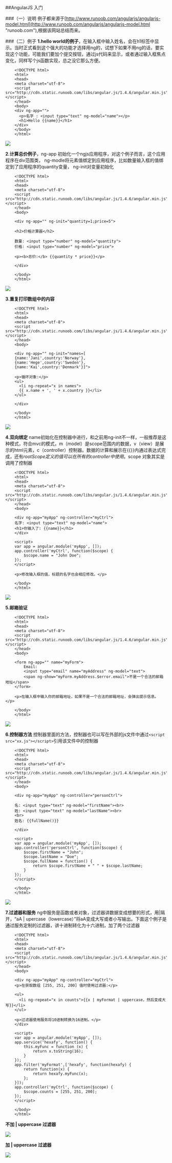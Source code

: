 ##AngularJS 入门

###（一）说明
例子都来源于[http://www.runoob.com/angularjs/angularjs-model.html](http://www.runoob.com/angularjs/angularjs-model.html "runoob.com"),根据该网站总结而来。

###（二）例子
**1.hello world的例子**，在输入框中输入姓名，会在h1标签中显示。当时正式看到这个强大的功能才选择用ng的，试想下如果不用ng的话，要实现这个功能，可能我们要加个提交按钮，通过js代码来显示，或者通过输入框焦点变化，同样写个js函数实现，总之没它那么方便。
	
		<!DOCTYPE html>
		<html>
		<head>
		<meta charset="utf-8">
		<script src="http://cdn.static.runoob.com/libs/angular.js/1.4.6/angular.min.js"></script>
		</head>
		<body>
		<div ng-app="">
		  <p>名字 : <input type="text" ng-model="name"></p>
		  <h1>Hello {{name}}</h1>
		</div>
		</body>
		</html>

![](http://i.imgur.com/wzkhXE4.jpg)

**2.计算总价例子**，ng-app 初始化一个ngjs应用程序，对这个例子而言，这个应用程序在div范围类， ng-modle将元素值绑定到应用程序，比如数量输入框的值绑定到了应用程序的quantity变量， ng-init对变量初始化

		<!DOCTYPE html>
		<html>
		<head>
		<meta charset="utf-8">
		<script src="http://cdn.static.runoob.com/libs/angular.js/1.4.6/angular.min.js"></script> 
		</head>
		<body>
		
		<div ng-app="" ng-init="quantity=1;price=5">
		
		<h2>价格计算器</h2>
		
		数量: <input type="number" ng-model="quantity">
		价格: <input type="number" ng-model="price">
		
		<p><b>总价:</b> {{quantity * price}}</p>
		
		</div>
		
		</body>
		</html>

![](http://i.imgur.com/dfSccTi.jpg)

**3.重复打印数组中的内容**

		<!DOCTYPE html>
		<html>
		<head>
		<meta charset="utf-8">
		<script src="http://cdn.static.runoob.com/libs/angular.js/1.4.6/angular.min.js"></script> 
		</head>
		<body>
		
		<div ng-app="" ng-init="names=[
		{name:'Jani',country:'Norway'},
		{name:'Hege',country:'Sweden'},
		{name:'Kai',country:'Denmark'}]">
		
		<p>循环对象:</p>
		<ul>
		  <li ng-repeat="x in names">
		  {{ x.name + ', ' + x.country }}</li>
		</ul>
		
		</div>
		
		</body>
		</html>

![](http://i.imgur.com/zD3rnzg.jpg)

**4.双向绑定** name初始化在控制器中进行，和之前用ng-init不一样，一般推荐是这种模式，符合mvc的模式，m（model）是scope范围内的数据，v（view）是展示的html元素，c（controller）控制器。数据的计算和展示在{{}}内通过表达式完成，还有$rootScope定义的值可以在所有的controller中使用。$scope 对象其实是调用了控制器

		<!DOCTYPE html>
		<html>
		<head>
		<meta charset="utf-8">
		<script src="http://cdn.static.runoob.com/libs/angular.js/1.4.6/angular.min.js"></script> 
		</head>
		<body>
		
		<div ng-app="myApp" ng-controller="myCtrl">
		名字: <input type="text" ng-model="name">
		<h1>你输入了: {{name}}</h1>
		</div>
		
		<script>
		var app = angular.module('myApp', []);
		app.controller('myCtrl', function($scope) {
		    $scope.name = "John Doe";
		});
		</script>
		
		<p>修改输入框的值，标题的名字也会相应修改。</p>
		
		</body>
		</html>

![](http://i.imgur.com/6yLecOB.jpg)

**5.邮箱验证**

		<!DOCTYPE html>
		<html>
		<head>
		<meta charset="utf-8">
		<script src="http://cdn.static.runoob.com/libs/angular.js/1.4.6/angular.min.js"></script> 
		</head>
		<body>
		
		<form ng-app="" name="myForm">
		    Email:
		    <input type="email" name="myAddress" ng-model="text">
		    <span ng-show="myForm.myAddress.$error.email">不是一个合法的邮箱地址</span>
		</form>
		
		<p>在输入框中输入你的邮箱地址，如果不是一个合法的邮箱地址，会弹出提示信息。</p>
		
		</body>
		</html>

![](http://i.imgur.com/HIvoLgA.jpg)

**6.控制器方法** 控制器里面的方法，控制器也可以写在外部的js文件中通过`<script src="xx.js"></script>`引用该文件中的控制器

		<!DOCTYPE html>
		<html>
		<head>
		<meta charset="utf-8">
		<script src="http://cdn.static.runoob.com/libs/angular.js/1.4.6/angular.min.js"></script>
		</head>
		<body>
		
		<div ng-app="myApp" ng-controller="personCtrl">
		
		名: <input type="text" ng-model="firstName"><br>
		姓: <input type="text" ng-model="lastName"><br>
		<br>
		姓名: {{fullName()}}
		
		</div>
		
		<script>
		var app = angular.module('myApp', []);
		app.controller('personCtrl', function($scope) {
		    $scope.firstName = "John";
		    $scope.lastName = "Doe";
		    $scope.fullName = function() {
		        return $scope.firstName + " " + $scope.lastName;
		    }
		});
		</script>
		
		</body>
		</html>

![](http://i.imgur.com/EClcrzI.jpg)

**7.过滤器和服务** ng中服务是函数或者对象，过滤器讲数据变成想要的形式，用|隔开，“aA | upercase（lowercase）”将aA变成大写或者小写输出。下面这个例子是通过服务定制的过滤器，讲十进制转化为十六进制，加了两个过滤器

		<!DOCTYPE html>
		<html>
		<head>
		<meta charset="utf-8">
		<script src="http://cdn.static.runoob.com/libs/angular.js/1.4.6/angular.min.js"></script>
		</head>
		<body>
		
		<div ng-app="myApp" ng-controller="myCtrl">
		<p>在获取数组 [255, 251, 200] 值时使用过滤器:</p>
		
		<ul>
		  <li ng-repeat="x in counts">{{x | myFormat | uppercase，然后变成大写}}</li>
		</ul>
		
		<p>过滤器使用服务将10进制转换为16进制。</p>
		</div>
		
		<script>
		var app = angular.module('myApp', []);
		app.service('hexafy', function() {
			this.myFunc = function (x) {
		        return x.toString(16);
		    }
		});
		app.filter('myFormat',['hexafy', function(hexafy) {
		    return function(x) {
		        return hexafy.myFunc(x);
		    };
		}]);
		app.controller('myCtrl', function($scope) {
		    $scope.counts = [255, 251, 200];
		});
		</script>
		
		</body>
		</html>

**不加 | uppercase 过滤器**

![](http://i.imgur.com/MQrfAby.jpg)

**加 | uppercase 过滤器**

![](http://i.imgur.com/3yT6vbd.jpg)